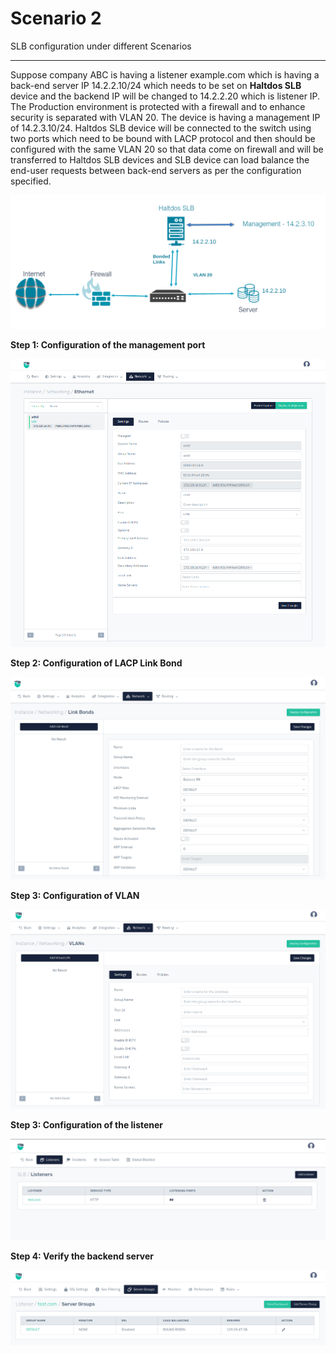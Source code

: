 # Scenario 2

SLB configuration under different Scenarios

---

Suppose company ABC is having a listener example.com which is having a back-end server IP 14.2.2.10/24 which needs to be set on **Haltdos SLB** device and the backend IP will be changed to 14.2.2.20 which is listener IP. The Production environment is protected with a firewall and to enhance security is separated with VLAN 20. The device is having a management IP of 14.2.3.10/24. Haltdos SLB device will be connected to the switch using two ports which need to be bound with LACP protocol and then should be configured with the same VLAN 20 so that data come on firewall and will be transferred to Haltdos SLB devices and SLB device can load balance the end-user requests between back-end servers as per the configuration specified.

![Diagram](/img/adc/v6/scenarios/scenario2-1.png)

**Step 1: Configuration of the management port**

![Diagram](/img/adc/v8/ethernet_1.png)

**Step 2: Configuration of LACP Link Bond**

![Diagram](/img/adc/v8/link_bond.png)

**Step 3: Configuration of VLAN**

![Diagram](/img/adc/v8/vlan_1.png)

**Step 3: Configuration of the listener**

![Diagram](/img/adc/v8/listeners_1.png)

**Step 4: Verify the backend server**

![Diagram](/img/adc/v8/server_group_1.png)








































